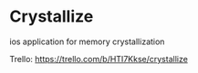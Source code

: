 # Crystallize
ios application for memory crystallization

Trello: https://trello.com/b/HTI7Kkse/crystallize
